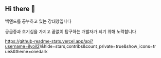 ## Hi there 👋

백엔드를 공부하고 있는 강태양입니다 

궁금증과 호기심을 가지고 끝없이 탐구하는 개발자가 되기 위해 노력합니다


https://github-readme-stats.vercel.app/api?username=ilyoil2)&hide=stars,contribs&count_private=true&show_icons=true&&theme=onedark
  
<!--
**ilyoil2/ilyoil2** is a ✨ _special_ ✨ repository because its `README.md` (this file) appears on your GitHub profile.

Here are some ideas to get you started:

- 🔭 I’m currently working on ...
- 🌱 I’m currently learning ...
- 👯 I’m looking to collaborate on ...
- 🤔 I’m looking for help with ...
- 💬 Ask me about ...
- 📫 How to reach me: ...
- 😄 Pronouns: ...
- ⚡ Fun fact: ...
-->
